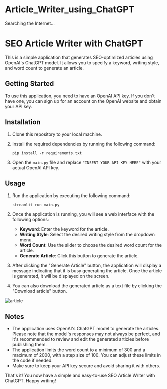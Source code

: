 # Article_Writer_using_ChatGPT

Searching the Internet...

# SEO Article Writer with ChatGPT

This is a simple application that generates SEO-optimized articles using OpenAI's ChatGPT model. It allows you to specify a keyword, writing style, and word count to generate an article.

## Getting Started

To use this application, you need to have an OpenAI API key. If you don't have one, you can sign up for an account on the OpenAI website and obtain your API key.

## Installation

1. Clone this repository to your local machine.
2. Install the required dependencies by running the following command:

   ```
   pip install -r requirements.txt
   ```

3. Open the `main.py` file and replace `"INSERT YOUR API KEY HERE"` with your actual OpenAI API key.

## Usage

1. Run the application by executing the following command:

   ```
   streamlit run main.py
   ```

2. Once the application is running, you will see a web interface with the following options:
   - **Keyword**: Enter the keyword for the article.
   - **Writing Style**: Select the desired writing style from the dropdown menu.
   - **Word Count**: Use the slider to choose the desired word count for the article.
   - **Generate Article**: Click this button to generate the article.

3. After clicking the "Generate Article" button, the application will display a message indicating that it is busy generating the article. Once the article is generated, it will be displayed on the screen.

4. You can also download the generated article as a text file by clicking the "Download article" button.

![article](https://github.com/Naveenpandey27/Article_Writer_using_ChatGPT/assets/66298494/4ea997c4-a024-4866-95bb-4249d42ce2b3)


## Notes

- The application uses OpenAI's ChatGPT model to generate the articles. Please note that the model's responses may not always be perfect, and it's recommended to review and edit the generated articles before publishing them.
- The application limits the word count to a minimum of 300 and a maximum of 2000, with a step size of 100. You can adjust these limits in the code if needed.
- Make sure to keep your API key secure and avoid sharing it with others.

That's it! You now have a simple and easy-to-use SEO Article Writer with ChatGPT. Happy writing!
